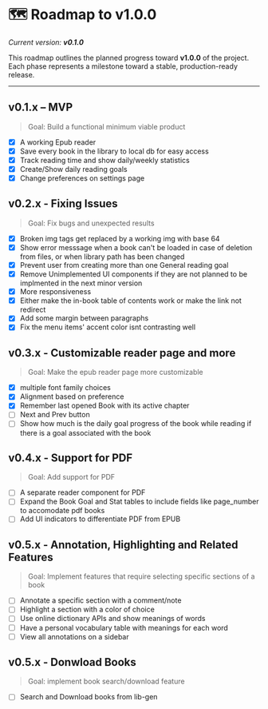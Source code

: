 # 🗺️ Roadmap to v1.0.0

_Current version: **v0.1.0**_

This roadmap outlines the planned progress toward **v1.0.0** of the project.  
Each phase represents a milestone toward a stable, production-ready release.

---

## v0.1.x – MVP

> Goal: Build a functional minimum viable product

- [x] A working Epub reader
- [x] Save every book in the library to local db for easy access
- [x] Track reading time and show daily/weekly statistics
- [x] Create/Show daily reading goals
- [x] Change preferences on settings page

## v0.2.x - Fixing Issues

> Goal: Fix bugs and unexpected results

- [x] Broken img tags get replaced by a working img with base 64
- [x] Show error messsage when a book can't be loaded in case of deletion from files, or when library path has been changed
- [x] Prevent user from creating more than one General reading goal
- [x] Remove Unimplemented UI components if they are not planned to be implmented in the next minor version
- [x] More responsiveness
- [x] Either make the in-book table of contents work or make the link not redirect
- [x] Add some margin between paragraphs
- [x] Fix the menu items' accent color isnt contrasting well

## v0.3.x - Customizable reader page and more

> Goal: Make the epub reader page more customizable

- [x] multiple font family choices
- [x] Alignment based on preference
- [x] Remember last opened Book with its active chapter
- [ ] Next and Prev button
- [ ] Show how much is the daily goal progress of the book while reading if there is a goal associated with the book

## v0.4.x - Support for PDF

> Goal: Add support for PDF

- [ ] A separate reader component for PDF
- [ ] Expand the Book Goal and Stat tables to include fields like page_number to accomodate pdf books
- [ ] Add UI indicators to differentiate PDF from EPUB

## v0.5.x - Annotation, Highlighting and Related Features

> Goal: Implement features that require selecting specific sections of a book

- [ ] Annotate a specific section with a comment/note
- [ ] Highlight a section with a color of choice
- [ ] Use online dictionary APIs and show meanings of words
- [ ] Have a personal vocabulary table with meanings for each word
- [ ] View all annotations on a sidebar

## v0.5.x - Donwload Books

> Goal: implement book search/download feature

- [ ] Search and Download books from lib-gen
